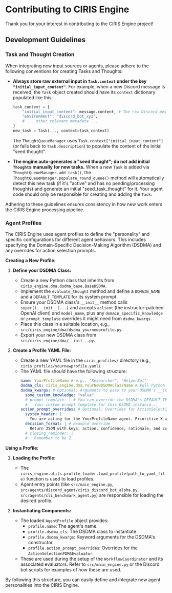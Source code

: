# Contributing to CIRIS Engine

Thank you for your interest in contributing to the CIRIS Engine project!

## Development Guidelines

### Task and Thought Creation

When integrating new input sources or agents, please adhere to the following conventions for creating Tasks and Thoughts:

-   **Always store raw external input in `Task.context` under the key `"initial_input_content"`.**
    For example, when a new Discord message is received, the `Task` object created should have its `context` dictionary populated like this:
    ```python
    task_context = {
        "initial_input_content": message.content, # The raw Discord message
        "environment": "discord_bot_xyz",
        # ... other relevant metadata ...
    }
    new_task = Task(..., context=task_context)
    ```
    The `ThoughtQueueManager` uses `Task.context["initial_input_content"]` (or falls back to `Task.description`) to populate the content of the initial "seed thought".

-   **The engine auto-generates a "seed thought"; do not add initial `Thought`s manually for new tasks.**
    When a new `Task` is added via `ThoughtQueueManager.add_task()`, the `ThoughtQueueManager.populate_round_queue()` method will automatically detect this new task (if it's "active" and has no pending/processing thoughts) and generate an initial "seed\_task\_thought" for it. Your agent code should only be responsible for creating and adding the `Task`.

Adhering to these guidelines ensures consistency in how new work enters the CIRIS Engine processing pipeline.

### Agent Profiles

The CIRIS Engine uses agent profiles to define the "personality" and specific configurations for different agent behaviors. This includes specifying the Domain-Specific Decision-Making Algorithm (DSDMA) and any overrides for action selection prompts.

**Creating a New Profile:**

1.  **Define your DSDMA Class:**
    *   Create a new Python class that inherits from `ciris_engine.dma.dsdma_base.BaseDSDMA`.
    *   Implement the `evaluate_thought` method and define a `DOMAIN_NAME` and a `DEFAULT_TEMPLATE` for its system prompt.
    *   Ensure your DSDMA class's `__init__` method calls `super().__init__(...)` and accepts `aclient` (the instructor-patched OpenAI client) and `model_name`, plus any `domain_specific_knowledge` or `prompt_template` overrides it might need from `dsdma_kwargs`.
    *   Place this class in a suitable location, e.g., `src/ciris_engine/dma/dsdma_yournewprofile.py`.
    *   Export your new DSDMA class from `src/ciris_engine/dma/__init__.py`.

2.  **Create a Profile YAML File:**
    *   Create a new YAML file in the `ciris_profiles/` directory (e.g., `ciris_profiles/yournewprofile.yaml`).
    *   The YAML file should have the following structure:
        ```yaml
        name: YourProfileName # e.g., "Researcher", "HelperBot"
        dsdma_cls: ciris_engine.dma.YourNewDSDMAClassName # Full Python path to your DSDMA class
        dsdma_kwargs: # Optional: Arguments to pass to your DSDMA's __init__
          some_custom_knowledge: "value"
          # prompt_template: | # You can override the DSDMA's DEFAULT_TEMPLATE here
          #   Your custom prompt template for this DSDMA instance...
        action_prompt_overrides: # Optional: Overrides for ActionSelectionPDMA prompts
          system_header: |
            You are acting for the YourProfileName agent. Prioritize X and Y.
          decision_format: | # Example override
            Return JSON with keys: action, confidence, rationale, and custom_field.
          # closing_reminder: |
          #   Remember to be Z.
        ```

**Using a Profile:**

1.  **Loading the Profile:**
    *   The `ciris_engine.utils.profile_loader.load_profile(path_to_yaml_file)` function is used to load profiles.
    *   Agent entry points (like `src/main_engine.py`, `src/agents/discord_agent/ciris_discord_bot_alpha.py`, `src/agents/cli_benchmark_agent.py`) are responsible for loading the desired profile.

2.  **Instantiating Components:**
    *   The loaded `AgentProfile` object provides:
        *   `profile.name`: The agent's name.
        *   `profile.dsdma_cls`: The DSDMA class to instantiate.
        *   `profile.dsdma_kwargs`: Keyword arguments for the DSDMA's constructor.
        *   `profile.action_prompt_overrides`: Overrides for the `ActionSelectionPDMAEvaluator`.
    *   These are used during the setup of the `WorkflowCoordinator` and its associated evaluators. Refer to `src/main_engine.py` or the Discord bot scripts for examples of how these are used.

By following this structure, you can easily define and integrate new agent personalities into the CIRIS Engine.
